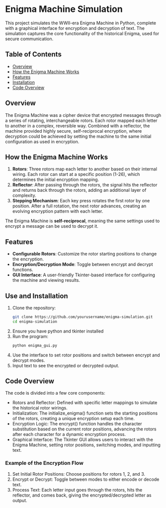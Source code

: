 # Enigma Machine Simulation

This project simulates the WWII-era Enigma Machine in Python, complete with a graphical interface for encryption and decryption of text. The simulation captures the core functionality of the historical Enigma, used for secure communication.

## Table of Contents
- [Overview](#overview)
- [How the Enigma Machine Works](#how-the-enigma-machine-works)
- [Features](#features)
- [Installation](#use-and-installation)
- [Code Overview](#code-overview)

## Overview

The Enigma Machine was a cipher device that encrypted messages through a series of rotating, interchangeable rotors. Each rotor mapped each letter to another in a complex, reversible way. Combined with a reflector, the machine provided highly secure, self-reciprocal encryption, where decryption could be achieved by setting the machine to the same initial configuration as used in encryption.

## How the Enigma Machine Works

1. **Rotors**: Three rotors map each letter to another based on their internal wiring. Each rotor can start at a specific position (1-26), which determines the initial encryption mapping.
2. **Reflector**: After passing through the rotors, the signal hits the reflector and returns back through the rotors, adding an additional layer of complexity.
3. **Stepping Mechanism**: Each key press rotates the first rotor by one position. After a full rotation, the next rotor advances, creating an evolving encryption pattern with each letter.

The Enigma Machine is **self-reciprocal**, meaning the same settings used to encrypt a message can be used to decrypt it.

## Features

- **Configurable Rotors**: Customize the rotor starting positions to change the encryption.
- **Encryption/Decryption Mode**: Toggle between encrypt and decrypt functions.
- **GUI Interface**: A user-friendly Tkinter-based interface for configuring the machine and viewing results.

## Use and Installation

1. Clone the repository:
   ```bash
   git clone https://github.com/yourusername/enigma-simulation.git
   cd enigma-simulation
2. Ensure you have python and tkinter installed
3. Run the program:
   ```bash
   python enigma_gui.py
4. Use the interface to set rotor positions and switch between encrypt and decrypt modes.
5. Input text to see the encrypted or decrypted output.

## Code Overview
The code is divided into a few core components:

- Rotors and Reflector: Defined with specific letter mappings to simulate the historical rotor wirings.
- Initialization: The initialize_enigma() function sets the starting positions of the rotors, creating a unique encryption setup each time.
- Encryption Logic: The encrypt() function handles the character substitution based on the current rotor positions, advancing the rotors after each character for a dynamic encryption process.
- Graphical Interface: The Tkinter GUI allows users to interact with the Enigma Machine, setting rotor positions, switching modes, and inputting text.

### Example of the Encryption Flow
1. Set Initial Rotor Positions: Choose positions for rotors 1, 2, and 3.
2. Encrypt or Decrypt: Toggle between modes to either encode or decode text.
3. Process Text: Each letter input goes through the rotors, hits the reflector, and comes back, giving the encrypted/decrypted letter as output.


